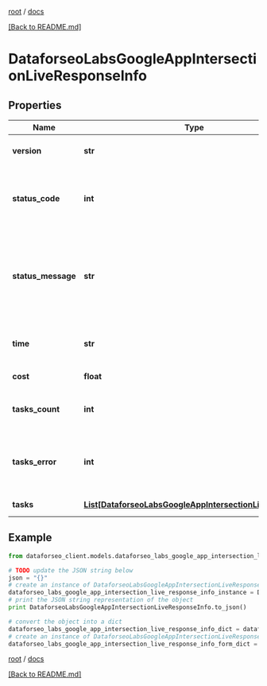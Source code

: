 [root](./../ "root") / [docs](./ "docs")

[[Back to README.md]](./../README.md "[Back to README.md]")

# DataforseoLabsGoogleAppIntersectionLiveResponseInfo

## Properties

Name | Type | Description | Notes
------------ | ------------- | ------------- | -------------
**version** | **str** | the current version of the API | [optional]
**status_code** | **int** | general status code you can find the full list of the response codes here | [optional]
**status_message** | **str** | general informational message you can find the full list of general informational messages here | [optional]
**time** | **str** | total execution time, seconds | [optional]
**cost** | **float** | total tasks cost, USD | [optional]
**tasks_count** | **int** | the number of tasks in the tasks array | [optional]
**tasks_error** | **int** | the number of tasks in the tasks array returned with an error | [optional]
**tasks** | [**List[DataforseoLabsGoogleAppIntersectionLiveTaskInfo]**](DataforseoLabsGoogleAppIntersectionLiveTaskInfo.md) | array of tasks | [optional]

## Example

```python
from dataforseo_client.models.dataforseo_labs_google_app_intersection_live_response_info import DataforseoLabsGoogleAppIntersectionLiveResponseInfo

# TODO update the JSON string below
json = "{}"
# create an instance of DataforseoLabsGoogleAppIntersectionLiveResponseInfo from a JSON string
dataforseo_labs_google_app_intersection_live_response_info_instance = DataforseoLabsGoogleAppIntersectionLiveResponseInfo.from_json(json)
# print the JSON string representation of the object
print DataforseoLabsGoogleAppIntersectionLiveResponseInfo.to_json()

# convert the object into a dict
dataforseo_labs_google_app_intersection_live_response_info_dict = dataforseo_labs_google_app_intersection_live_response_info_instance.to_dict()
# create an instance of DataforseoLabsGoogleAppIntersectionLiveResponseInfo from a dict
dataforseo_labs_google_app_intersection_live_response_info_form_dict = dataforseo_labs_google_app_intersection_live_response_info.from_dict(dataforseo_labs_google_app_intersection_live_response_info_dict)
```

  

[root](./../ "root") / [docs](./ "docs")

[[Back to README.md]](./../README.md "[Back to README.md]")